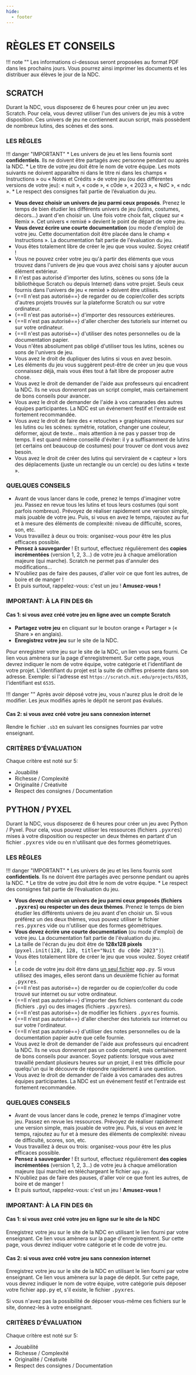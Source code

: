 ```yaml
---
hide:
  - footer
---
```


# RÈGLES ET CONSEILS

!!! note ""
    Les informations ci-dessous seront proposées au format PDF dans les prochains jours. Vous pourrez ainsi imprimer les documents et les distribuer aux élèves le jour de la NDC.

## SCRATCH

Durant la NDC, vous disposerez de 6 heures pour créer un jeu avec Scratch. Pour cela, vous devrez utiliser l'un des univers de jeu mis à votre disposition. Ces univers de jeu ne contiennent aucun script, mais possèdent de nombreux lutins, des scènes et des sons.


### LES RÈGLES

!!! danger "IMPORTANT"
    * Les univers de jeu et les liens fournis sont **confidentiels**. Ils ne doivent être partagés avec personne pendant ou après la NDC.
    * Le titre de votre jeu doit être le nom de votre équipe. Les mots suivants ne doivent apparaître ni dans le titre ni dans les champs « Instructions » ou « Notes et Crédits » de votre jeu (ou des différentes versions de votre jeu): « nuit », « code », « c0de », « 2023 », « NdC », « ndc ».
    * Le respect des consignes fait partie de l’évaluation du jeu.

* **Vous devez choisir un univers de jeu parmi ceux proposés**. Prenez le temps de bien étudier les différents univers de jeu (lutins, costumes, décors…) avant d'en choisir un. Une fois votre choix fait, cliquez sur « Remix ». Cet univers « remixé » devient le point de départ de votre jeu.
* **Vous devez écrire une courte documentation** (ou mode d'emploi) de votre jeu. Cette documentation doit être placée dans le champ « Instructions ». La documentation fait partie de l'évaluation du jeu.
* Vous êtes totalement libre de créer le jeu que vous voulez. Soyez créatif !
* Vous ne pouvez créer votre jeu qu'à partir des éléments que vous trouvez dans l'univers de jeu que vous avez choisi sans y ajouter aucun élément extérieur.
* Il n'est pas autorisé d'importer des lutins, scènes ou sons (de la bibliothèque Scratch ou depuis Internet) dans votre projet. Seuls ceux fournis dans l'univers de jeu « remixé » doivent être utilisés.
* {==Il n'est pas autorisé==} de regarder ou de copier/coller des scripts d'autres projets trouvés sur la plateforme Scratch ou sur votre ordinateur.</span>
* {==Il n'est pas autorisé==} d'importer des ressources extérieures.
* {==Il n'est pas autorisé==} d'aller chercher des tutoriels sur internet ou sur votre ordinateur.
* {==Il n'est pas autorisé==} d'utiliser des notes personnelles ou de la documentation papier.
* Vous n'êtes absolument pas obligé d'utiliser tous les lutins, scènes ou sons de l'univers de jeu.
* Vous avez le droit de dupliquer des lutins si vous en avez besoin.
* Les éléments du jeu vous suggèrent peut-être de créer un jeu que vous connaissez déjà, mais vous êtes tout à fait libre de proposer autre chose.
* Vous avez le droit de demander de l'aide aux professeurs qui encadrent la NDC. Ils ne vous donneront pas un script complet, mais certainement de bons conseils pour avancer.
* Vous avez le droit de demander de l'aide à vos camarades des autres équipes participantes. La NDC est un événement festif et l'entraide est fortement recommandée.
* Vous avez le droit de faire des « retouches » graphiques mineures sur les lutins ou les scènes: symétrie, rotation, changer une couleur, déformer, ajout de texte… mais attention à ne pas y passer trop de temps. Il est quand même conseillé d'éviter: il y a suffisamment de lutins (et certains ont beaucoup de costumes) pour trouver ce dont vous avez besoin.
* Vous avez le droit de créer des lutins qui serviraient de « capteur » lors des déplacements (juste un rectangle ou un cercle) ou des lutins « texte ».


### QUELQUES CONSEILS
* Avant de vous lancer dans le code, prenez le temps d'imaginer votre jeu. Passez en revue tous les lutins et tous leurs costumes (qui sont parfois nombreux). Prévoyez de réaliser rapidement une version simple, mais jouable de votre jeu. Puis, si vous en avez le temps, rajoutez au fur et à mesure des éléments de complexité: niveau de difficulté, scores, son, etc.
* Vous travaillez à deux ou trois: organisez-vous pour être les plus efficaces possible.
* **Pensez à sauvegarder** ! Et surtout, effectuez régulièrement des **copies incrémentées** (version 1, 2, 3…) de votre jeu à chaque amélioration majeure (qui marche). Scratch ne permet pas d'annuler des modifications…
* N'oubliez pas de faire des pauses, d'aller voir ce que font les autres, de boire et de manger !
* Et puis surtout, rappelez-vous: c'est un jeu ! **Amusez-vous !**

### IMPORTANT: À LA FIN DES 6h

#### Cas 1: si vous avez créé votre jeu en ligne avec un compte Scratch

* **Partagez votre jeu** en cliquant sur le bouton orange « Partager » (« Share » en anglais).
* **Enregistrez votre jeu** sur le site de la NDC.

Pour enregistrer votre jeu sur le site de la NDC, un lien vous sera fourni. Ce lien vous amènera sur la page d'enregistrement. Sur cette page, vous devrez indiquer le nom de votre équipe, votre catégorie et l'identifiant de votre projet. L'identifiant du projet est la suite de chiffres présente dans son adresse. Exemple: si l'adresse est `https://scratch.mit.edu/projects/6535`, l'identifiant est `6535`.

!!! danger ""
    Après avoir déposé votre jeu, vous n'aurez plus le droit de le modifier. Les jeux modifiés après le dépôt ne seront pas évalués.


#### Cas 2: si vous avez créé votre jeu sans connexion internet

Rendre le fichier `.sb3` en suivant les consignes fournies par votre enseignant.

###  CRITÈRES D'ÉVALUATION

Chaque critère est noté sur 5:

* Jouabilité
* Richesse / Complexité
* Originalité / Créativité
* Respect des consignes / Documentation


## PYTHON / PYXEL

Durant la NDC, vous disposerez de 6 heures pour créer un jeu avec Python / Pyxel. Pour cela, vous pouvez utiliser les ressources (fichiers <kbd>.pyxres</kbd>) mises à votre disposition ou respecter un deux thèmes en partant d'un fichier <kbd>.pyxres</kbd> vide ou en n'utilisant que des formes géometriques.

### LES RÈGLES

!!! danger "IMPORTANT"
    * Les univers de jeu et les liens fournis sont **confidentiels**. Ils ne doivent être partagés avec personne pendant ou après la NDC.
    * Le titre de votre jeu doit être le nom de votre équipe.
    * Le respect des consignes fait partie de l’évaluation du jeu.    

* **Vous devez choisir un univers de jeu parmi ceux proposés (fichiers <kbd>.pyxres</kbd>) ou respecter un des deux thèmes**. Prenez le temps de bien étudier les différents univers de jeu avant d'en choisir un. Si vous préférez un des deux thèmes, vous pouvez utiliser le fichier <kbd>res.pyxres</kbd> vide ou n'utiliser que des formes géométriques.
* **Vous devez écrire une courte documentation** (ou mode d'emploi) de votre jeu. La documentation fait partie de l'évaluation du jeu.
* La taille de l'écran du jeu doit être de **128x128 pixels** (<kbd>pyxel.init(128, 128, title="Nuit du c0de 2023")</kbd>).
* Vous êtes totalement libre de créer le jeu que vous voulez. Soyez créatif !
* Le code de votre jeu doit être dans <u>un seul fichier</u> <kbd>app.py</kbd>. Si vous utilisez des images, elles seront dans un deuxième fichier au format <kbd>.pyxres</kbd>.
* {==Il n'est pas autorisé==} de regarder ou de copier/coller du code trouvé sur internet ou sur votre ordinateur.
* {==Il n'est pas autorisé==} d'importer des fichiers contenant du code (fichiers <kbd>.py</kbd>) ou des images (fichiers <kbd>.pyxres</kbd>).
* {==Il n'est pas autorisé==} de modifier les fichiers <kbd>.pyxres</kbd> fournis.
* {==Il n'est pas autorisé==} d'aller chercher des tutoriels sur internet ou sur votre l'ordinateur.
* {==Il n'est pas autorisé==} d'utiliser des notes personnelles ou de la documentation papier autre que celle fournie.
* Vous avez le droit de demander de l'aide aux professeurs qui encadrent la NDC. Ils ne vous donneront pas un code complet, mais certainement de bons conseils pour avancer. Soyez patients: lorsque vous avez travaillé pendant plusieurs heures sur un projet, il est très difficile pour quelqu'un qui le découvre de répondre rapidement à une question.
* Vous avez le droit de demander de l'aide à vos camarades des autres équipes participantes. La NDC est un événement festif et l'entraide est fortement recommandée.

### QUELQUES CONSEILS

* Avant de vous lancer dans le code, prenez le temps d'imaginer votre jeu. Passez en revue les ressources. Prévoyez de réaliser rapidement une version simple, mais jouable de votre jeu. Puis, si vous en avez le temps, rajoutez au fur et à mesure des éléments de complexité: niveau de difficulté, scores, son, etc.
* Vous travaillez à deux ou trois: organisez-vous pour être les plus efficaces possible.
* **Pensez à sauvegarder** ! Et surtout, effectuez régulièrement **des copies incrémentées** (version 1, 2, 3…) de votre jeu à chaque amélioration majeure (qui marche) en téléchargeant le fichier `app.py`.
* N'oubliez pas de faire des pauses, d'aller voir ce que font les autres, de boire et de manger !
* Et puis surtout, rappelez-vous: c'est un jeu ! **Amusez-vous !**

### IMPORTANT: À LA FIN DES 6h

#### Cas 1: si vous avez créé votre jeu en ligne sur le site de la NDC

Enregistrez votre jeu sur le site de la NDC en utilisant le lien fourni par votre enseignant. Ce lien vous amènera sur la page d'enregistrement. Sur cette page, vous devrez indiquer votre catégorie et le code de votre jeu.

#### Cas 2: si vous avez créé votre jeu sans connexion internet

Enregistrez votre jeu sur le site de la NDC en utilisant le lien fourni par votre enseignant. Ce lien vous amènera sur la page de dépôt. Sur cette page, vous devrez indiquer le nom de votre équipe, votre catégorie puis déposer votre fichier <kbd>app.py</kbd> et, s'il existe, le fichier <kbd>.pyxres</kbd>.

Si vous n'avez pas la possibilité de déposer vous-même ces fichiers sur le site, donnez-les à votre enseignant.

###  CRITÈRES D'ÉVALUATION

Chaque critère est noté sur 5:

* Jouabilité
* Richesse / Complexité
* Originalité / Créativité
* Respect des consignes / Documentation
